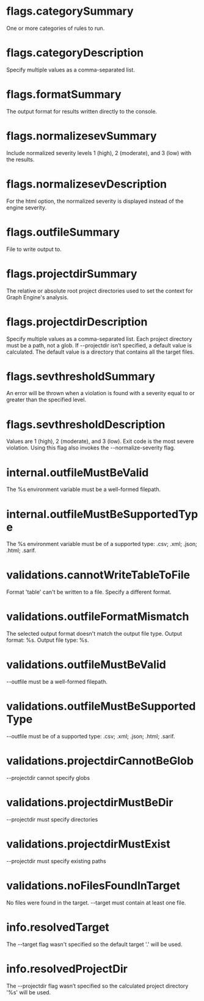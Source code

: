 # flags.categorySummary

One or more categories of rules to run.

# flags.categoryDescription

Specify multiple values as a comma-separated list.

# flags.formatSummary

The output format for results written directly to the console.

# flags.normalizesevSummary

Include normalized severity levels 1 (high), 2 (moderate), and 3 (low) with the results.

# flags.normalizesevDescription

For the html option, the normalized severity is displayed instead of the engine severity.

# flags.outfileSummary

File to write output to.

# flags.projectdirSummary

The relative or absolute root project directories used to set the context for Graph Engine's analysis.

# flags.projectdirDescription

Specify multiple values as a comma-separated list. Each project directory must be a path, not a glob. If --projectdir isn’t specified, a default value is calculated. The default value is a directory that contains all the target files.

# flags.sevthresholdSummary

An error will be thrown when a violation is found with a severity equal to or greater than the specified level.

# flags.sevthresholdDescription

Values are 1 (high), 2 (moderate), and 3 (low). Exit code is the most severe violation. Using this flag also invokes the --normalize-severity flag.

# internal.outfileMustBeValid

The %s environment variable must be a well-formed filepath.

# internal.outfileMustBeSupportedType

The %s environment variable must be of a supported type: .csv; .xml; .json; .html; .sarif.

# validations.cannotWriteTableToFile

Format 'table' can't be written to a file. Specify a different format.

# validations.outfileFormatMismatch

The selected output format doesn't match the output file type. Output format: %s. Output file type: %s.

# validations.outfileMustBeValid

--outfile must be a well-formed filepath.

# validations.outfileMustBeSupportedType

--outfile must be of a supported type: .csv; .xml; .json; .html; .sarif.

# validations.projectdirCannotBeGlob

--projectdir cannot specify globs

# validations.projectdirMustBeDir

--projectdir must specify directories

# validations.projectdirMustExist

--projectdir must specify existing paths

# validations.noFilesFoundInTarget

No files were found in the target. --target must contain at least one file.

# info.resolvedTarget

The --target flag wasn't specified so the default target '.' will be used.

# info.resolvedProjectDir

The --projectdir flag wasn’t specified so the calculated project directory '%s' will be used.
